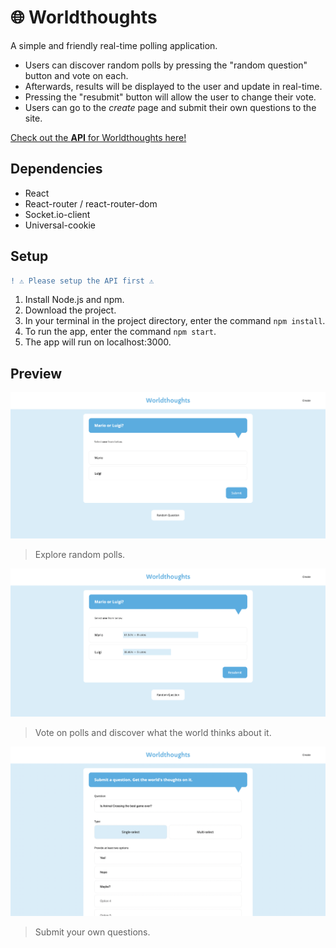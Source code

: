 # 🌐 Worldthoughts

A simple and friendly real-time polling application.

- Users can discover random polls by pressing the "random question" button and vote on each.
- Afterwards, results will be displayed to the user and update in real-time.
- Pressing the "resubmit" button will allow the user to change their vote.
- Users can go to the *create* page and submit their own questions to the site.

[Check out the **API** for Worldthoughts here!](https://github.com/melaniietong/worldthoughts-api)

## Dependencies
- React
- React-router / react-router-dom
- Socket.io-client
- Universal-cookie

## Setup

```diff
! ⚠️ Please setup the API first ⚠️
``` 

1. Install Node.js and npm.
2. Download the project.
3. In your terminal in the project directory, enter the command `npm install`.
4. To run the app, enter the command `npm start`.
5. The app will run on localhost:3000.

## Preview

![Explore random polls](https://github.com/melaniietong/worldthoughts/blob/23394e8c9ec960b9dce4de088832daf610fc8abe/public/images/preview1.png?raw=true)
> Explore random polls.

![Vote on polls and discover what the world thinks about it](https://github.com/melaniietong/worldthoughts/blob/23394e8c9ec960b9dce4de088832daf610fc8abe/public/images/preview2.png?raw=true)
> Vote on polls and discover what the world thinks about it.

![Submit your own questions](https://github.com/melaniietong/worldthoughts/blob/23394e8c9ec960b9dce4de088832daf610fc8abe/public/images/preview3.png?raw=true)
> Submit your own questions.